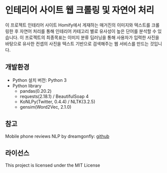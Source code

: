 # 인테리어 사이트 웹 크롤링 및 자연어 처리
이 프로젝트 인테리어 사이트 Homify에서 게재하는 매거진의 이미지와 텍스트를 크롤링한 후 자연어 처리를 통해 인테리어 카테고리 별로 유사성이 높은 단어를 분석할 수 있습니다.
이 프로젝트의 최종목표는 이미지 분류 딥러닝을 통해 사용자가 입력한 사진을 바탕으로 유사한 컨셉의 사진을 텍스트 기반으로 검색해주는 웹 서비스를 만드는 것입니다.

## 개발환경
- Python 설치 버전: Python 3
- Python library
  - pandas(0.20.2)
  - requests(2.18.1) / BeautifulSoap 4
  - KoNLPy(Twitter, 0.4.4) / NLTK(3.2.5)
  - gensim(Word2Vec, 2.1.0)

## 참고
Mobile phone reviews NLP by dreamgonfly: [github](https://github.com/dreamgonfly/phone-reviews-nlp)

## 라이선스
This project is licensed under the MIT License
